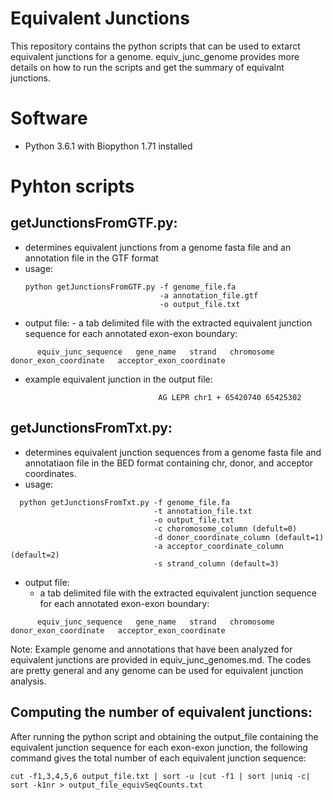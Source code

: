 # Equivalent Junctions

This repository contains the python scripts that can be used to extarct equivalent junctions for a genome. equiv_junc_genome provides more details on how to run the scripts and get the summary of equivalnt junctions.

# Software

- Python 3.6.1 with Biopython 1.71 installed

# Pyhton scripts

## getJunctionsFromGTF.py: 
   - determines equivalent junctions from a genome fasta file and an annotation file in the GTF format
   - usage:
      ```  
     python getJunctionsFromGTF.py -f genome_file.fa
                                    -a annotation_file.gtf
                                    -o output_file.txt
      ```
   - output file: 
         - a tab delimited file with the extracted equivalent junction sequence for each annotated exon-exon boundary: 

   ```
         equiv_junc_sequence   gene_name   strand   chromosome   donor_exon_coordinate   acceptor_exon_coordinate 
   ```
   - example equivalent junction in the output file:
   
   ```
                                    AG LEPR chr1 + 65420740 65425302  
   ```
   ## getJunctionsFromTxt.py: 
   - determines equivalent junction sequences from a genome fasta file and annotatiaon file in the BED format containing chr, donor, and acceptor coordinates.
   - usage: 
   
  ```
    python getJunctionsFromTxt.py -f genome_file.fa
                                  -t annotation_file.txt
                                  -o output_file.txt
                                  -c choromosome_column (defult=0) 
                                  -d donor_coordinate_column (default=1) 
                                  -a acceptor_coordinate_column (default=2)
                                  -s strand_column (default=3)
   ```
   - output file: 
      - a tab delimited file with the extracted equivalent junction sequence for each annotated exon-exon boundary: 
  
   ```
         equiv_junc_sequence   gene_name   strand   chromosome   donor_exon_coordinate   acceptor_exon_coordinate 
   ```
   Note: Example genome and annotations that have been analyzed for equivalent junctions are provided in equiv_junc_genomes.md. The codes are pretty general and any genome can be used for equivalent junction analysis.

## Computing the number of equivalent junctions:

After running the python script and obtaining the output_file containing the equivalent junction sequence for each exon-exon junction, the following command gives the total number of each equivalent junction sequence:
```
cut -f1,3,4,5,6 output_file.txt | sort -u |cut -f1 | sort |uniq -c| sort -k1nr > output_file_equivSeqCounts.txt 
```
